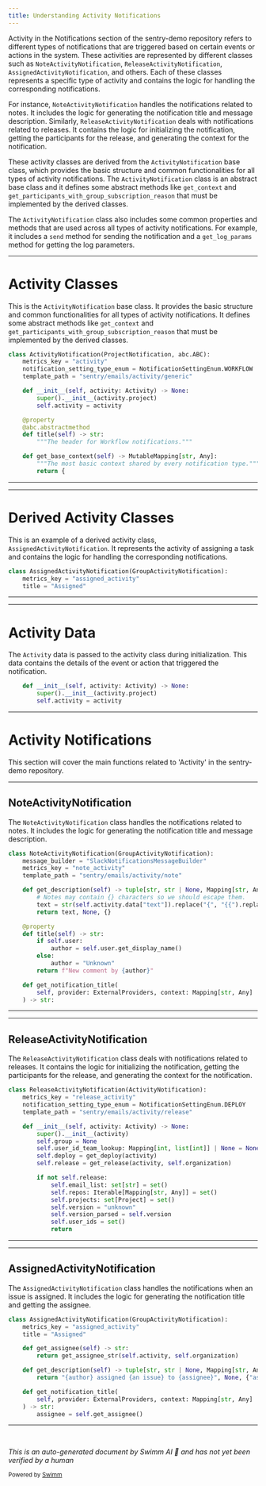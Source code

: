 ```yaml
---
title: Understanding Activity Notifications
---
```

Activity in the Notifications section of the sentry-demo repository refers to different types of notifications that are triggered based on certain events or actions in the system. These activities are represented by different classes such as `NoteActivityNotification`, `ReleaseActivityNotification`, `AssignedActivityNotification`, and others. Each of these classes represents a specific type of activity and contains the logic for handling the corresponding notifications.

For instance, `NoteActivityNotification` handles the notifications related to notes. It includes the logic for generating the notification title and message description. Similarly, `ReleaseActivityNotification` deals with notifications related to releases. It contains the logic for initializing the notification, getting the participants for the release, and generating the context for the notification.

These activity classes are derived from the `ActivityNotification` base class, which provides the basic structure and common functionalities for all types of activity notifications. The `ActivityNotification` class is an abstract base class and it defines some abstract methods like `get_context` and `get_participants_with_group_subscription_reason` that must be implemented by the derived classes.

The `ActivityNotification` class also includes some common properties and methods that are used across all types of activity notifications. For example, it includes a `send` method for sending the notification and a `get_log_params` method for getting the log parameters.

<SwmSnippet path="/src/sentry/notifications/notifications/activity/base.py" line="28">

---

# Activity Classes

This is the `ActivityNotification` base class. It provides the basic structure and common functionalities for all types of activity notifications. It defines some abstract methods like `get_context` and `get_participants_with_group_subscription_reason` that must be implemented by the derived classes.

```python
class ActivityNotification(ProjectNotification, abc.ABC):
    metrics_key = "activity"
    notification_setting_type_enum = NotificationSettingEnum.WORKFLOW
    template_path = "sentry/emails/activity/generic"

    def __init__(self, activity: Activity) -> None:
        super().__init__(activity.project)
        self.activity = activity

    @property
    @abc.abstractmethod
    def title(self) -> str:
        """The header for Workflow notifications."""

    def get_base_context(self) -> MutableMapping[str, Any]:
        """The most basic context shared by every notification type."""
        return {
```

---

</SwmSnippet>

<SwmSnippet path="/src/sentry/notifications/notifications/activity/assigned.py" line="55">

---

# Derived Activity Classes

This is an example of a derived activity class, `AssignedActivityNotification`. It represents the activity of assigning a task and contains the logic for handling the corresponding notifications.

```python
class AssignedActivityNotification(GroupActivityNotification):
    metrics_key = "assigned_activity"
    title = "Assigned"
```

---

</SwmSnippet>

<SwmSnippet path="/src/sentry/notifications/notifications/activity/base.py" line="33">

---

# Activity Data

The `Activity` data is passed to the activity class during initialization. This data contains the details of the event or action that triggered the notification.

```python
    def __init__(self, activity: Activity) -> None:
        super().__init__(activity.project)
        self.activity = activity
```

---

</SwmSnippet>

# Activity Notifications

This section will cover the main functions related to 'Activity' in the sentry-demo repository.

<SwmSnippet path="/src/sentry/notifications/notifications/activity/note.py" line="16">

---

## NoteActivityNotification

The `NoteActivityNotification` class handles the notifications related to notes. It includes the logic for generating the notification title and message description.

```python
class NoteActivityNotification(GroupActivityNotification):
    message_builder = "SlackNotificationsMessageBuilder"
    metrics_key = "note_activity"
    template_path = "sentry/emails/activity/note"

    def get_description(self) -> tuple[str, str | None, Mapping[str, Any]]:
        # Notes may contain {} characters so we should escape them.
        text = str(self.activity.data["text"]).replace("{", "{{").replace("}", "}}")
        return text, None, {}

    @property
    def title(self) -> str:
        if self.user:
            author = self.user.get_display_name()
        else:
            author = "Unknown"
        return f"New comment by {author}"

    def get_notification_title(
        self, provider: ExternalProviders, context: Mapping[str, Any] | None = None
    ) -> str:
```

---

</SwmSnippet>

<SwmSnippet path="/src/sentry/notifications/notifications/activity/release.py" line="32">

---

## ReleaseActivityNotification

The `ReleaseActivityNotification` class deals with notifications related to releases. It contains the logic for initializing the notification, getting the participants for the release, and generating the context for the notification.

```python
class ReleaseActivityNotification(ActivityNotification):
    metrics_key = "release_activity"
    notification_setting_type_enum = NotificationSettingEnum.DEPLOY
    template_path = "sentry/emails/activity/release"

    def __init__(self, activity: Activity) -> None:
        super().__init__(activity)
        self.group = None
        self.user_id_team_lookup: Mapping[int, list[int]] | None = None
        self.deploy = get_deploy(activity)
        self.release = get_release(activity, self.organization)

        if not self.release:
            self.email_list: set[str] = set()
            self.repos: Iterable[Mapping[str, Any]] = set()
            self.projects: set[Project] = set()
            self.version = "unknown"
            self.version_parsed = self.version
            self.user_ids = set()
            return

```

---

</SwmSnippet>

<SwmSnippet path="/src/sentry/notifications/notifications/activity/assigned.py" line="55">

---

## AssignedActivityNotification

The `AssignedActivityNotification` class handles the notifications when an issue is assigned. It includes the logic for generating the notification title and getting the assignee.

```python
class AssignedActivityNotification(GroupActivityNotification):
    metrics_key = "assigned_activity"
    title = "Assigned"

    def get_assignee(self) -> str:
        return get_assignee_str(self.activity, self.organization)

    def get_description(self) -> tuple[str, str | None, Mapping[str, Any]]:
        return "{author} assigned {an issue} to {assignee}", None, {"assignee": self.get_assignee()}

    def get_notification_title(
        self, provider: ExternalProviders, context: Mapping[str, Any] | None = None
    ) -> str:
        assignee = self.get_assignee()

```

---

</SwmSnippet>

&nbsp;

*This is an auto-generated document by Swimm AI 🌊 and has not yet been verified by a human*

<SwmMeta version="3.0.0" repo-id="Z2l0aHViJTNBJTNBc2VudHJ5LWRlbW8lM0ElM0FTd2ltbS1EZW1v" repo-name="sentry-demo" doc-type="overview"><sup>Powered by [Swimm](/)</sup></SwmMeta>
